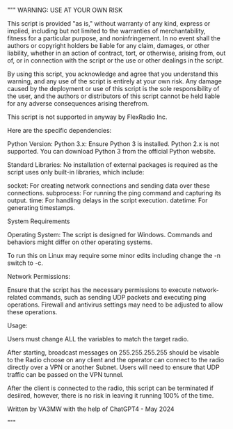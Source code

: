 """
WARNING: USE AT YOUR OWN RISK

This script is provided "as is," without warranty of any kind, express or implied, 
including but not limited to the warranties of merchantability, fitness for a particular purpose, 
and noninfringement. In no event shall the authors or copyright holders be liable for any claim, 
damages, or other liability, whether in an action of contract, tort, or otherwise, arising from, 
out of, or in connection with the script or the use or other dealings in the script.

By using this script, you acknowledge and agree that you understand this warning, 
and any use of the script is entirely at your own risk. Any damage caused by the 
deployment or use of this script is the sole responsibility of the user, and the authors or 
distributors of this script cannot be held liable for any adverse consequences arising therefrom.

This script is not supported in anyway by FlexRadio Inc. 

Here are the specific dependencies:

Python Version:
Python 3.x: Ensure Python 3 is installed. Python 2.x is not supported. You can download Python 3 from the official Python website.

Standard Libraries: No installation of external packages is required as the script uses only built-in libraries, which include:

socket: For creating network connections and sending data over these connections.
subprocess: For running the ping command and capturing its output.
time: For handling delays in the script execution.
datetime: For generating timestamps.

System Requirements

Operating System: The script is designed for Windows. Commands and behaviors might differ on other operating systems.

To run this on Linux may require some minor edits including change the -n switch to -c.

Network Permissions: 

Ensure that the script has the necessary permissions to execute network-related 
commands, such as sending UDP packets and executing ping operations. Firewall and antivirus settings 
may need to be adjusted to allow these operations.

Usage:

Users must change ALL the variables to match the target radio.

After starting, broadcast messages on 255.255.255.255 should be visable to the Radio choose on any client
and the operator can connect to the radio directly over a VPN or another Subnet.  Users will need to ensure 
that UDP traffic can be passed on the VPN tunnel.

After the client is connected to the radio, this script can be terminated if desiired, however, there is no
risk in leaving it running 100% of the time.

Written by VA3MW with the help of ChatGPT4 - May 2024

"""
